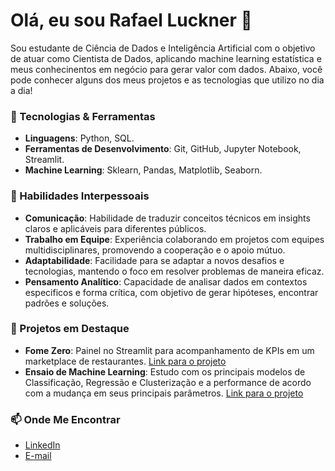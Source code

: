
# Olá, eu sou Rafael Luckner 👋

Sou estudante de Ciência de Dados e Inteligência Artificial com o objetivo de atuar como Cientista de Dados, aplicando machine learning estatística e meus conhecinentos em negócio para gerar valor com dados. Abaixo, você pode conhecer alguns dos meus projetos e as tecnologias que utilizo no dia a dia!

### 🔧 Tecnologias & Ferramentas
- **Linguagens**: Python, SQL.
- **Ferramentas de Desenvolvimento**: Git, GitHub, Jupyter Notebook, Streamlit.
- **Machine Learning**: Sklearn, Pandas, Matplotlib, Seaborn.

### 🤝 Habilidades Interpessoais
- **Comunicação**: Habilidade de traduzir conceitos técnicos em insights claros e aplicáveis para diferentes públicos.
- **Trabalho em Equipe**: Experiência colaborando em projetos com equipes multidisciplinares, promovendo a cooperação e o apoio mútuo.
- **Adaptabilidade**: Facilidade para se adaptar a novos desafios e tecnologias, mantendo o foco em resolver problemas de maneira eficaz.
- **Pensamento Analítico**: Capacidade de analisar dados em contextos especificos e forma crítica, com objetivo de gerar hipóteses, encontrar padrões e soluções.


### 🌟 Projetos em Destaque
- **Fome Zero**: Painel no Streamlit para acompanhamento de KPIs em um marketplace de restaurantes. [Link para o projeto](https://github.com/RafaelLuckner/Projeto_Fome_Zero)
- **Ensaio de Machine Learning**: Estudo com os principais modelos de Classificação, Regressão e Clusterização e a performance de acordo com a mudança em seus principais parâmetros. [Link para o projeto](https://github.com/RafaelLuckner/ensaio-de-machine-learning)
### 📫 Onde Me Encontrar
- [LinkedIn](https://www.linkedin.com/in/rafael-luckner/)
- [E-mail](mailto:rafaelluckner1@gmail.com)
